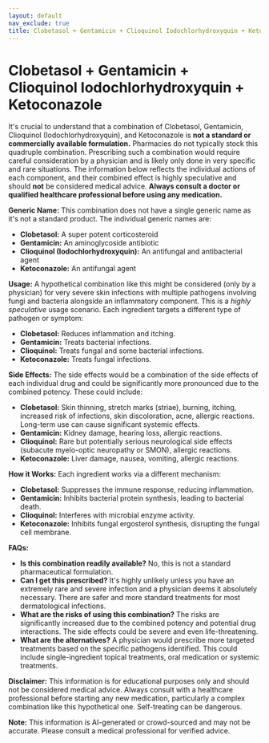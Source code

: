 ```yaml
---
layout: default
nav_exclude: true
title: Clobetasol + Gentamicin + Clioquinol Iodochlorhydroxyquin + Ketoconazole
---
```


# Clobetasol + Gentamicin + Clioquinol Iodochlorhydroxyquin + Ketoconazole

It's crucial to understand that a combination of Clobetasol, Gentamicin, Clioquinol (Iodochlorhydroxyquin), and Ketoconazole is **not a standard or commercially available formulation.**  Pharmacies do not typically stock this quadruple combination.  Prescribing such a combination would require careful consideration by a physician and is likely only done in very specific and rare situations.  The information below reflects the individual actions of each component, and their combined effect is highly speculative and should **not** be considered medical advice.  **Always consult a doctor or qualified healthcare professional before using any medication.**


**Generic Name:**  This combination does not have a single generic name as it's not a standard product. The individual generic names are:

* **Clobetasol:** A super potent corticosteroid
* **Gentamicin:** An aminoglycoside antibiotic
* **Clioquinol (Iodochlorhydroxyquin):** An antifungal and antibacterial agent
* **Ketoconazole:** An antifungal agent

**Usage:**  A hypothetical combination like this might be considered (only by a physician) for very severe skin infections with multiple pathogens involving fungi and bacteria alongside an inflammatory component.  This is a *highly speculative* usage scenario.  Each ingredient targets a different type of pathogen or symptom:

* **Clobetasol:** Reduces inflammation and itching.
* **Gentamicin:** Treats bacterial infections.
* **Clioquinol:** Treats fungal and some bacterial infections.
* **Ketoconazole:** Treats fungal infections.

**Side Effects:** The side effects would be a combination of the side effects of each individual drug and could be significantly more pronounced due to the combined potency.  These could include:

* **Clobetasol:** Skin thinning, stretch marks (striae), burning, itching, increased risk of infections, skin discoloration, acne, allergic reactions.  Long-term use can cause significant systemic effects.
* **Gentamicin:** Kidney damage, hearing loss, allergic reactions.
* **Clioquinol:**  Rare but potentially serious neurological side effects (subacute myelo-optic neuropathy or SMON), allergic reactions.
* **Ketoconazole:** Liver damage, nausea, vomiting, allergic reactions.

**How it Works:** Each ingredient works via a different mechanism:

* **Clobetasol:** Suppresses the immune response, reducing inflammation.
* **Gentamicin:**  Inhibits bacterial protein synthesis, leading to bacterial death.
* **Clioquinol:** Interferes with microbial enzyme activity.
* **Ketoconazole:** Inhibits fungal ergosterol synthesis, disrupting the fungal cell membrane.

**FAQs:**

* **Is this combination readily available?** No, this is not a standard pharmaceutical formulation.
* **Can I get this prescribed?**  It's highly unlikely unless you have an extremely rare and severe infection and a physician deems it absolutely necessary.  There are safer and more standard treatments for most dermatological infections.
* **What are the risks of using this combination?**  The risks are significantly increased due to the combined potency and potential drug interactions.  The side effects could be severe and even life-threatening.
* **What are the alternatives?** A physician would prescribe more targeted treatments based on the specific pathogens identified. This could include single-ingredient topical treatments, oral medication or systemic treatments.


**Disclaimer:** This information is for educational purposes only and should not be considered medical advice.  Always consult with a healthcare professional before starting any new medication, particularly a complex combination like this hypothetical one.  Self-treating can be dangerous.


**Note:** This information is AI-generated or crowd-sourced and may not be accurate. Please consult a medical professional for verified advice.